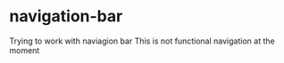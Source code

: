 # navigation-bar

Trying to work with naviagion bar
This is not functional navigation at the moment
